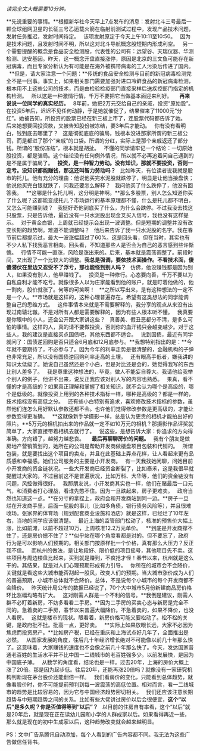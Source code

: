   
*读完全文大概需要10分钟。*
  
**先说重要的事情。**根据新华社今天早上7点发布的消息：发射北斗三号最后一颗全球组网卫星的长征三号乙运载火箭在临射前测试过程中，发现产品技术问题，发射任务推迟，发射时间待定。
 
该项发射原定于今天上午10:11至10:50。
 
因为是技术问题，且发射时间不明，所以这对北斗导航概念股短期内形成利空。
 
另一个需要提醒的概念是食品安全检测股，代表性的公司有：远望谷、天瑞仪器、华测检测、达安基因。昨天，这一概念开盘直接涨停，原因是北京的三文鱼可能存在新冠病毒，而且专家分析认为有可能是在海外被携带病毒的工人污染后传进了国内。
 
**但是，请大家注意一个问题：**传统的食品安全检测与目前的新冠病毒检测完全不是一回事。事实上，如果相关部门需要加强对进口冷鲜食品的新冠病毒检测，根本用不上这些公司的技术，而是由检验检疫部门直接采样后送疾控部门指定的机构检测。
 
所以这是一种激情行情，千万不要把它当做基本面迎来利好。
 
 
**再来说说一位同学的真实经历。**
 
8年前，她把2万元交给自己的亲戚，投资“原始股”。在投资5年后，迟迟不见任何动静，于是她就催促了，结果催来了11000元“分红”。她被告知，所投资的股票已经在新三板上市了，连股票代码都告诉了她。
 
后来她想要回投资款，又被告知股份被冻结，要3年后才能动。
 
你有没有看明白，钱到底去哪里了？
 
这是彻彻底底的骗局，钱根本没进那家所谓的新三板公司，而是都进了那个“亲戚”的口袋。所谓的分红，实际上是那个亲戚返还了部分钱。所谓的“股份冻结”，根本就是胡扯。
 
不懂的同学请牢记一个结论：一切原始股投资，都是骗局。这个结论没有任何例外情况，所以就不必再追着问自己遇到的是不是属于骗局了。
 
**投资，是一种智力劳动。没有知识，那就不要投资，否则一定亏。没知识都能赚钱，那这还叫智力劳动吗？**
 
比如昨天，有位读者说我就是股市的托儿。他有充分的理由：他说他买完水泥股就跌停了，明显是让他当接盘侠；他说他买完白银就跌了，问我还要怎么解释？
 
我问他买了什么跌停了，他没有回答我。
 
**这哪是什么托儿啊，这分明是神啊。**那么多股票，别人怎么知道你买了什么呢？这都能变成托儿？市场运行的基本原理都不懂，什么是托儿都不明白，又怎么可能赚到钱？
 
我挺好奇他到底买了什么，为什么会跌停。不过我没去找这只股票，只是告诉他，最近没有一只水泥股出现金叉买入信号，我也没有这样提示。
 
对于黄金白银，上周就已经提示会出现一波调整。但是短期的调整并没有改变长期的趋势啊。难道不能调整吗？
 
他后来告诉了我一只水泥股的名字。我在春节前后都提示过，最大一波涨幅超过了60%。这是回头看，但在当时，其实也有不少人私下找我恶言相向。回头看，不知道那些人是否会为自己的恶言感到些许惭愧。
 
行情不可能一直涨，风险是涨出来的。后来，基本就是震荡调整了。前段时间，又出现了一个比较大的调整。**我总是强调，要依技术面操作。不看技术面，傻傻潜伏在里边又忍受不了浮亏，那也能怪到别人吗？**
 
仿佛，他没赚钱都是因为别人，如果没有别人，他早赚钱了。
 
投资是一种修行。心态要向善，千万不要以为自私自利才能不吃亏。就像很多人以为庄家能看到他的账户，就是盯着他做的，他一割肉，股价就涨了。何等的可笑啊！
 
**之所以写出来，是有这种想法的一定不是一个人。**市场就是这样的，这种心理普遍存在。希望有这类想法的同学能调整自己的思维方式。
 
这件事情本来就是不需要解释的，我分享的观点从来没有出现过南辕北辙。不是对所有人都是需要解释的，因为有些人根本听不懂。
 
我真要是你眼中的小人，还会公开跟大家讲这些？
 
真善美、假丑恶都分不清，是多么可怕的事情。这样的人，真的请不要做投资，否则你的血汗钱只会越变越少。对于这些人，我的建议是直接买点国债吧，其他东西都不适合。
 
说到国债，最近有同学就问了：国债逆回购是否只适合6月底和12月底参与。**我想特别指出的是：**今年就不要期待了，不必参与了。因为今年的利率走势是很清楚的，金融机构的子弹也非常充足，所以没有国债逆回购利率走高的土壤。
 
还有眼高手低者，嫌我讲的知识太低级了。她说自己虽然还是个小白，但是对比还是会的，她觉得我写的东西比别人差多了。
 
我是尊重这种想法的，毕竟，做人不能妄自尊大。我请他给我举个别人的例子，他讲不出来，说反正我应该对别人写的内容也熟悉。
 
果真，看不懂的才是高级的？如果真正理解和掌握了相关知识，就不会认为哪个是高级的，哪个是低级的。就像投资上用到的各种技术指标一样，哪种是高级的？都是一样的，技术指标没有高低之分。
 
还有些小白特别有追求，喜欢修改技术指标的参数，虽然他们连怎么用好默认参数还都不会。也许他们觉得修改参数是更高级的，才能让参数变得更准确。
 
**这就像新手学摄影一样，总是认为更贵的相机才能拍出好的照片。**5万元的相机拍出来的作品就一定不如10万元的相机？那摄影作品评奖就简单了，大家直接带着相机去就行了。
 
说这些，是想告诉大家：你追求的方向得准确。方向错了，越努力越悲哀。
 
 
**最后再聊聊房价的问题。**
 
我有个朋友是做房地产营销策划的，她所在的公司是帮助开发商做楼盘项目包装和代销的。
 
所谓包装，就是要找出这个项目的卖点，并且在此基础上弄点花样，让人看起来更有品质感和幸福感。她们公司服务的主要是小开发商。
 
有一天我找她闲聊，问她目前小开发商的资金链状况。一些大开发商已经资金断裂了，比如泰禾，这是我很早就提醒过大家的。不过目前这不是普遍状况，比如万科、大华等，他们的资金链没有问题，风控做得很好。
 
我那朋友说，小开发商其实也一样，他们在赌最后一口元气，和消费者打心理战，看谁先憋不住。因为一旦跌起来，房子更难卖。
 
政府当然也知道这一点。**在分寸的拿捏上，政府会和开发商站到同一边。**房子一旦烂在开发商手里，后面一屁股的事儿（比如多角债，银行债务风险等），并且很难收场。张家界的体育场（规划配套商业设施和酒店）就是这样，已经烂了10年左右，当地的同学应该很清楚。
 
最近上海的监管部门松动了，核准的预售价大幅上涨，比如前滩，以前不超过10万，上周核准12.2万元单价。
 
**到底是开发商撑不住了，还是房价摁不住了？**似乎站在哪个角度看都是对的。但不要忘了，政府行为是可以影响人们预期的。相关部门按原样批一个价格，真有那么大压力？反正我不信。
 
而杭州的做法，是让地段好、限价低的项目摇号，其他项目先不卖。这些项目与周边楼盘比起来，买到就是赚到，不疯抢才怪！春节以来，杭州就是这么干的。其结果，就是对人们心理预期形成有力引导。
 
你所在的城市会不会降价，关键就是看这些大城市能否刮起一股风，改变人们的预期。当大城市涨价成为人们的普遍预期，小城市总体就不会降价。总体，不是说每个小城市的每个开发商都不会降价。
 
昨天统计局公布的数据已经说了，70个大中城市5月份新建商品房价格环比涨幅均略有扩大。
 
这对刚需人群是一个不利的信号。**我倒是建议，刚需人群不必盯着新房，不妨多看看二手房。**因为二手房的买卖心态与新房是完全不同的。急着卖的二手房，春节以来普遍大幅降价。不急着卖的，如果不降价，也没人看房。
 
这就是楼市的现状。眼看着，新房价格可能又要松动了。松不松的关键，是政府批不批。批高一点，更好卖。
 
**实际上如果放眼长远，大家不必因为焦虑而投资房产。**比如房产税，已经在重庆和上海试点好几年了，全面推出是必然。
 
从国家发展的角度，往后几十年经济增长绝对不可能像以前几十年那么快了。这意味着，大家赚钱的速度也不会像之前几十年那么快了。今天，发达国家普通老百姓的生活水平并不比中国一二线城市的老百姓强多少。以前发展快，是因为中国底子薄。
 
从数学的角度看，结论也是一样。过去20年，上海的房价大概上涨了20倍。那是因为起步低。往后20年，还能再涨20倍吗？就像没有一家研究机构判断现在茅台股价还能翻倍一样。
 
我们看房价的变化，只能看到总体趋势，就像看股价时，你不可能提前预判到每一波震荡的高低位置。相对而言，看一二线城市的趋势是比较容易的，因为它与中国经济趋势密切相关。
 
我们还应该注意长期趋势与中短期趋势之间的关系。比如有些大佬讲过房价以后会很便宜，**这个“以后”是多久呢？你是否值得等到“以后”？**
 
以目前的住房自有率看，这个“以后”就是20年后，就是现在正在读幼儿园和小学的人群成家以后。如果看得再近一些，那么就是现在的初中生成家以后，这种趋势改变就会越来越明显。
  
PS：文中广告系腾讯自动添加，每个人看到的广告内容都不同。我无法为这些广告做信任背书。